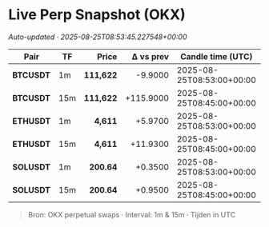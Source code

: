 # Live Perp Snapshot (OKX)  
*Auto-updated · 2025-08-25T08:53:45.227548+00:00*

| Pair | TF | Price | Δ vs prev | Candle time (UTC) | Volume |
|---|---|---:|---:|---|---:|
| **BTCUSDT** | 1m | **111,622** | -9.9000 | 2025-08-25T08:53:00+00:00 | 2057.73 |
| **BTCUSDT** | 15m | **111,622** | +115.9000 | 2025-08-25T08:45:00+00:00 | 17497.90 |
| **ETHUSDT** | 1m | **4,611** | +5.9700 | 2025-08-25T08:53:00+00:00 | 15927.16 |
| **ETHUSDT** | 15m | **4,611** | +11.9300 | 2025-08-25T08:45:00+00:00 | 167802.96 |
| **SOLUSDT** | 1m | **200.64** | +0.3500 | 2025-08-25T08:53:00+00:00 | 6189.32 |
| **SOLUSDT** | 15m | **200.64** | +0.9500 | 2025-08-25T08:45:00+00:00 | 57788.32 |

> Bron: OKX perpetual swaps · Interval: 1m & 15m · Tijden in UTC